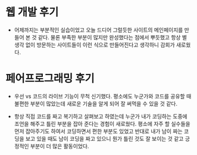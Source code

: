 # 웹 개발 후기

- 어제까지는 부분적인 실습이었고 오늘 드디어 그럴듯한 사이트의 메인페이지를 만들어 본 것 같다. 물론 부족한 부분이 많지만 완성했다는 점에서 뿌듯했고 항상 별 생각 없이 방문하는 사이트들이 이런 식으로 만들어진다고 생각하니 감회가 새로웠다.



# 페어프로그래밍 후기

- 우선 vs 코드의 라이브 기능이 무척 신기했다. 평소에도 누군가와 코드를 공유할 때 불편한 부분이 많았는데 새로운 기술을 알게 되어 잘 써먹을 수 있을 것 같다.

- 항상 직접 코드를 짜고 복기하고 살펴보고 하였는데 누군가 내가 코딩하는 도중에 조언을 해주고 틀린 부분을 잡아 준다는 경험이 새로웠다. 평소에 자주 할 실수들을 먼저 잡아주기도 하여서 코딩하면서 편한 부분도 있었고 반대로 내가 남이 짜는 코딩을 보고 있을 때도 남이 코딩을 짜고 있으니 뭔가 틀린 것도 잘 보이는 것 같고 긍정적인 부분이 더 많은 활동이었다.

